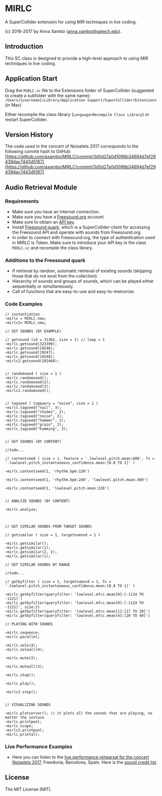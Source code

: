 
MIRLC
===
A SuperCollider extension for using MIR techniques in live coding. 

(c) 2016-2017 by Anna Xambó (<anna.xambo@gatech.edu>).


Introduction
----

This SC class is designed to provide a high-level approach to using MIR techniques in live coding. 


Application Start
----

Drag the `MIRLC.sc` file to the Extensions folder of SuperCollider (suggested to create a subfolder with the same name): `/Users/{username}/Library/Application Support/SuperCollider/Extensions` (in Mac)

Either recompile the class library (`Language>Recompile Class Library`) or restart SuperCollider.

Version History
----

The code used in the concert of Noiselets 2017 corresponds to the following commit hash to GitHub: [https://github.com/axambo/MIRLC/commit/3d0d27a0d1098b34694d7ef29439dac7443d5167](https://github.com/axambo/MIRLC/commit/3d0d27a0d1098b34694d7ef29439dac7443d5167)


Audio Retrieval Module
----

### Requirements

* Make sure you have an Internet connection.
* Make sure you have a [Freesound.org](http://freesound.org) account.
* Make sure to obtain an [API key](http://www.freesound.org/api/apply/).
* Install [Freesound quark](https://github.com/g-roma/Freesound.sc), which is a SuperCollider client for accessing the Freesound API and operate with sounds from Freesound.org.
* In order to connect with Freesound.org, the type of authentication used in MIRLC is Token. Make sure to introduce your API key in the class `MIRLC.sc` and recompile the class library. 

### Additions to the Freesound quark

* If retrieval by random, automatic retrieval of existing sounds (skipping those that do not exist from the collection).
* Hierarchy of sounds and groups of sounds, which can be played either sequentially or simultaneously.
* Call of functions that are easy-to-use and easy-to-memorize.


### Code Examples

```
// instantiation
~mirlc = MIRLC.new;
~mirlc2= MIRLC.new;

// GET SOUNDS (BY EXAMPLE)

// getsound (id = 31362, size = 1) // loop = 1
~mirlc.getsound(323399); 
~mirlc.getsound(19246);
~mirlc.getsound(19247);
~mirlc.getsound(19248);
~mirlc2.getsound(192468);


// randomseed ( size = 1 )
~mirlc.randomseed();
~mirlc.randomseed(2);
~mirlc.randomseed(3);
~mirlc2.randomseed();


// tagseed ( tagquery = "noise", size = 1 )
~mirlc.tagseed("nail", 3);
~mirlc.tagseed("chimes", 2);
~mirlc.tagseed("noise", 2);
~mirlc.tagseed("hammer", 2);
~mirlc.tagseed("grain", 2);
~mirlc.tagseed("humming", 3);


// GET SOUNDS (BY CONTENT)

//todo...

// contentseed ( size = 1, feature = '.lowlevel.pitch.mean:600', fx = '.lowlevel.pitch_instantaneous_confidence.mean:[0.8 TO 1]' )

~mirlc.contentseed(1, 'rhythm.bpm:120')

~mirlc.contentseed(1, 'rhythm.bpm:240', 'lowlevel.pitch.mean:369')

~mirlc.contentseed(1, 'lowlevel.pitch.mean:220')


// ANALYZE SOUNDS (BY CONTENT)

~mirlc.analyze;



// GET SIMILAR SOUNDS FROM TARGET SOUNDS

// getsimilar ( size = 1, targetnumsnd = 1 )

~mirlc.getsimilar();
~mirlc.getsimilar(1);
~mirlc.getsimilar(2, 2);
~mirlc.getsimilar(1);

// GET SIMILAR SOUNDS BY RANGE

//todo...

// getbyfilter ( size = 1, targetnumsnd = 1, fx = '.lowlevel.pitch_instantaneous_confidence.mean:[0.8 TO 1]' )

~mirlc.getbyfilter(queryfilter: 'lowlevel.mfcc.mean[0]:[-1124 TO -1121]')
~mirlc.getbyfilter(queryfilter: 'lowlevel.mfcc.mean[0]:[-1124 TO -1121]', size:2)
~mirlc.getbyfilter(queryfilter: 'lowlevel.mfcc.mean[1]:[17 TO 20]')
~mirlc.getbyfilter(queryfilter: 'lowlevel.mfcc.mean[4]:[20 TO 40]')

// PLAYING WITH SOUNDS

~mirlc.sequence;
~mirlc.parallel;

~mirlc.solo(4);
~mirlc.soloall(4);

~mirlc.mute(2);

~mirlc.muteall(3);

~mirlc.stop();

~mirlc.play();

~mirlc2.stop();


// VISUALIZING SOUNDS

~mirlc.plotserver(); // it plots all the sounds that are playing, no matter the instace
~mirlc.printpool;
~mirlc.scope;
~mirlc2.printpool;
~mirlc.printall;

```

### Live Performance Examples

* Here you can listen to the [live performance rehearsal for the concert Noiselets 2017](https://soundcloud.com/petermann-plays/noiselets-2017-liveset-rehearsal), Freedonia, Barcelona, Spain. Here is the [sound credit list](sound_credits_rehearsal_Noiselets17.md).


License
----

The MIT License (MIT).




